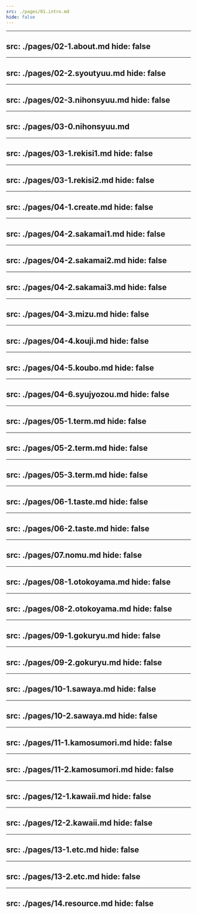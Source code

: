 ```yaml
---
src: ./pages/01.intro.md
hide: false
---
```



---
src: ./pages/02-1.about.md
hide: false
---

---
src: ./pages/02-2.syoutyuu.md
hide: false
---

---
src: ./pages/02-3.nihonsyuu.md
hide: false
---


---
src: ./pages/03-0.nihonsyuu.md
---

---
src: ./pages/03-1.rekisi1.md
hide: false
---

---
src: ./pages/03-1.rekisi2.md
hide: false
---


---
src: ./pages/04-1.create.md
hide: false
---

---
src: ./pages/04-2.sakamai1.md
hide: false
---

---
src: ./pages/04-2.sakamai2.md
hide: false
---

---
src: ./pages/04-2.sakamai3.md
hide: false
---

---
src: ./pages/04-3.mizu.md
hide: false
---

---
src: ./pages/04-4.kouji.md
hide: false
---

---
src: ./pages/04-5.koubo.md
hide: false
---


---
src: ./pages/04-6.syujyozou.md
hide: false
---

---
src: ./pages/05-1.term.md
hide: false
---

---
src: ./pages/05-2.term.md
hide: false
---

---
src: ./pages/05-3.term.md
hide: false
---

---
src: ./pages/06-1.taste.md
hide: false
---

---
src: ./pages/06-2.taste.md
hide: false
---

---
src: ./pages/07.nomu.md
hide: false
---

---
src: ./pages/08-1.otokoyama.md
hide: false
---

---
src: ./pages/08-2.otokoyama.md
hide: false
---

---
src: ./pages/09-1.gokuryu.md
hide: false
---

---
src: ./pages/09-2.gokuryu.md
hide: false
---

---
src: ./pages/10-1.sawaya.md
hide: false
---

---
src: ./pages/10-2.sawaya.md
hide: false
---

---
src: ./pages/11-1.kamosumori.md
hide: false
---

---
src: ./pages/11-2.kamosumori.md
hide: false
---

---
src: ./pages/12-1.kawaii.md
hide: false
---

---
src: ./pages/12-2.kawaii.md
hide: false
---

---
src: ./pages/13-1.etc.md
hide: false
---

---
src: ./pages/13-2.etc.md
hide: false
---


---
src: ./pages/14.resource.md
hide: false
---

